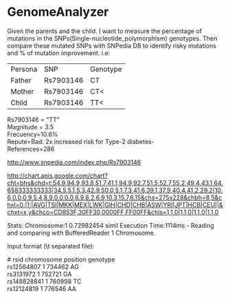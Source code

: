 # GenomeAnalyzer
Given the parents and the child. I want to measure the percentage of mutations in the SNPs(Single-nucleotide_polymorphism) genotypes. Then compare these mutated SNPs with SNPedia DB to identify risky mutations and % of mutation improvement.
i.e:

<table>
  <tr>
    <td>Persona</td>
    <td>SNP</td>		
    <td>Genotype</td>
  </tr>
  <tr>
    <td>Father</td>
    <td>Rs7903146</td>		
    <td>CT</td>
  </tr>
  <tr>
    <td>Mother</td>
    <td>Rs7903146</td>		
    <td>CT<</td>
  </tr>
    <tr>
    <td>Child</td>
    <td>Rs7903146</td>		
    <td>TT<</td>
  </tr>
</table>

Rs7903146 = "TT" <br>
Magnitude = 3.5<br>
Frecuency=10.6%<br>
Repute=Bad: 2x increased risk for Type-2 diabetes- <br>
References=286<br>

http://www.snpedia.com/index.php/Rs7903146

http://chart.apis.google.com/chart?cht=bhs&chd=t:54.9,94.9,93.8,51.7,41.1,94.9,92.7,51.5,52.7,55.2,49.4,43.1,64.658333333333|34.5,5.1,5.3,42.9,50.0,5.1,7.3,41.6,39.1,37.9,40.4,41.2,29.2|10.6,0.0,0.9,5.4,8.9,0.0,0.0,6.9,8.2,6.9,10.3,15.7,6.15&chs=275x228&chbh=8,5&chxl=0:|1:|AVG|TSI|MKK|MEX|LWK|GIH|CHD|CHB|ASW|YRI|JPT|HCB|CEU||&chxt=x,y&chco=CD853F,30FF30,0000FF,FF00FF&chls=1,1,0|1,1,0|1,1,0|1,1,0

Stats:
Chromosome:1 0.72982454 simil
Execution Time:1114ms - Reading and comparing with BufferedReader 1 Chromosome.

Input format (\t separated file):
<table>
  <tr>
    <p># rsid	chromosome	position	genotype<br>
rs12564807	1	734462	AG<br>
rs3131972	1	752721	GA<br>
rs148828841	1	760998	TC<br>
rs12124819	1	776546	AA<br>
</p>

